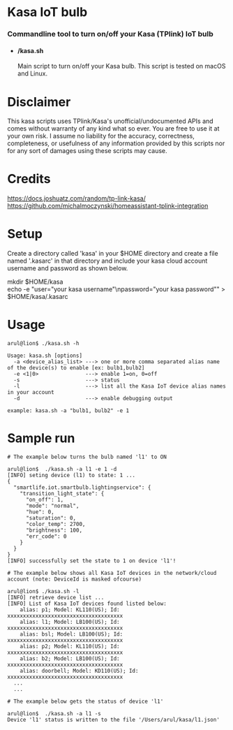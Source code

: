 # Kasa IoT bulb

### Commandline tool to turn on/off your Kasa (TPlink) IoT bulb

- #### /kasa.sh  
  Main script to turn on/off your Kasa bulb. This script is tested on macOS and Linux.

# Disclaimer
This kasa scripts uses TPlink/Kasa's unofficial/undocumented APIs and comes without warranty of any kind what so ever. You are free to use it at your own risk. I assume no liability for the accuracy, correctness, completeness, or usefulness of any information provided by this scripts nor for any sort of damages using these scripts may cause.

# Credits
https://docs.joshuatz.com/random/tp-link-kasa/ <br>
https://github.com/michalmoczynski/homeassistant-tplink-integration

# Setup
Create a directory called 'kasa' in your $HOME directory and create a file named '.kasarc' in that directory and include your kasa cloud account username and password as shown below. 

mkdir $HOME/kasa <br>
echo -e "user=\"your kasa username\"\npassword=\"your kasa password\"" > $HOME/kasa/.kasarc

# Usage

```
arul@lion$ ./kasa.sh -h

Usage: kasa.sh [options]
  -a <device_alias_list> ---> one or more comma separated alias name of the device(s) to enable [ex: bulb1,bulb2]
  -e <1|0>               ---> enable 1=on, 0=off
  -s                     ---> status
  -l                     ---> list all the Kasa IoT device alias names in your account
  -d                     ---> enable debugging output

example: kasa.sh -a "bulb1, bulb2" -e 1
```

# Sample run
```
# The example below turns the bulb named 'l1' to ON

arul@lion$  ./kasa.sh -a l1 -e 1 -d
[INFO] seting device (l1) to state: 1 ...
{
  "smartlife.iot.smartbulb.lightingservice": {
    "transition_light_state": {
      "on_off": 1,
      "mode": "normal",
      "hue": 0,
      "saturation": 0,
      "color_temp": 2700,
      "brightness": 100,
      "err_code": 0
    }
  }
}
[INFO] successfully set the state to 1 on device 'l1'!
```

```
# The example below shows all Kasa IoT devices in the network/cloud account (note: DeviceId is masked ofcourse)

arul@lion$ ./kasa.sh -l
[INFO] retrieve device list ...
[INFO] List of Kasa IoT devices found listed below:
	alias: p1; Model: KL110(US); Id: xxxxxxxxxxxxxxxxxxxxxxxxxxxxxxxxxxxxx
	alias: l1; Model: LB100(US); Id: xxxxxxxxxxxxxxxxxxxxxxxxxxxxxxxxxxxxx
	alias: bsl; Model: LB100(US); Id: xxxxxxxxxxxxxxxxxxxxxxxxxxxxxxxxxxxxx
	alias: p2; Model: KL110(US); Id: xxxxxxxxxxxxxxxxxxxxxxxxxxxxxxxxxxxxx
	alias: b2; Model: LB100(US); Id: xxxxxxxxxxxxxxxxxxxxxxxxxxxxxxxxxxxxx
	alias: doorbell; Model: KD110(US); Id: xxxxxxxxxxxxxxxxxxxxxxxxxxxxxxxxxxxxx
  ...
  ...

```
```
# The example below gets the status of device 'l1'

arul@lion$  ./kasa.sh -a l1 -s
Device 'l1' status is written to the file '/Users/arul/kasa/l1.json'
```
